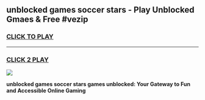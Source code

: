 
## unblocked games soccer stars - Play Unblocked Gmaes & Free #vezip
<h3>
<a href="https://news.freeplayer.one?title=unblocked_games_soccer_stars&ref=24F">CLICK TO PLAY</a></h3>
<hr>

<h3>
<a href="https://news.freeplayer.one?title=unblocked_games_soccer_stars&ref=24F">CLICK 2 PLAY</a>
  
</h3>

<a href="https://news.freeplayer.one?title=unblocked_games_soccer_stars&ref=24F/"><img src="https://clearcache.store/games.png"></a>


**unblocked games soccer stars games unblocked: Your Gateway to Fun and Accessible Online Gaming**
